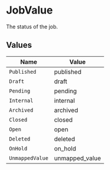 # JobValue

The status of the job.


## Values

| Name            | Value           |
| --------------- | --------------- |
| `Published`     | published       |
| `Draft`         | draft           |
| `Pending`       | pending         |
| `Internal`      | internal        |
| `Archived`      | archived        |
| `Closed`        | closed          |
| `Open`          | open            |
| `Deleted`       | deleted         |
| `OnHold`        | on_hold         |
| `UnmappedValue` | unmapped_value  |